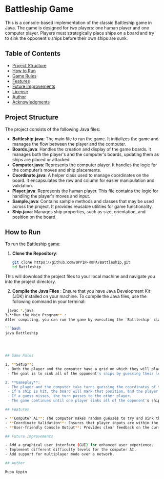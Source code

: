 # Battleship Game

This is a console-based implementation of the classic Battleship game in Java. The game is designed for two players: one human player and one computer player. Players must strategically place ships on a board and try to sink the opponent's ships before their own ships are sunk.

## Table of Contents
- [Project Structure](#project-structure)
- [How to Run](#how-to-run)
- [Game Rules](#game-rules)
- [Features](#features)
- [Future Improvements](#future-improvements)
- [License](#license)
- [Author](#author)
- [Acknowledgments](#acknowledgments)

## Project Structure

The project consists of the following Java files:

- **Battleship.java**: The main file to run the game. It initializes the game and manages the flow between the player and the computer.
- **Boards.java**: Handles the creation and display of the game boards. It manages both the player's and the computer's boards, updating them as ships are placed or attacked.
- **Computer.java**: Represents the computer player. It handles the logic for the computer’s moves and ship placements.
- **Coordinate.java**: A helper class used to manage coordinates on the board. It encapsulates the row and column for easier manipulation and validation.
- **Player.java**: Represents the human player. This file contains the logic for handling the player's moves and input.
- **Sample.java**: Contains sample methods and classes that may be used across the project. It provides reusable utilities for game functionality.
- **Ship.java**: Manages ship properties, such as size, orientation, and position on the board.

## How to Run

To run the Battleship game:

1. **Clone the Repository**:
   ```bash
   git clone https://github.com/UPPIN-RUPA/Battleship.git
   cd Battleship
This will download the project files to your local machine and navigate you into the project directory.

2. **Compile the Java Files** :
   Ensure that you have Java Development Kit (JDK) installed on your machine. To compile the Java files, use the following command in your terminal:

  ```bash
   javac *.java
3.**Run the Main Program** :
  After compiling, you can run the game by executing the `Battleship` class:

  ```bash
  java Battleship
   

   
   
## Game Rules

1. **Setup**:
   - Both the player and the computer have a grid on which they will place ships.
   - The goal is to sink all of the opponent's ships by guessing their locations.

2. **Gameplay**:
   - The player and the computer take turns guessing the coordinates of the opponent’s ships.
   - If a ship is hit, the board will mark that position, and the player gets another turn.
   - If a guess misses, the turn passes to the other player.
   - The game continues until one player sinks all of the opponent's ships.

## Features

- **Computer AI**: The computer makes random guesses to try and sink the player’s ships.
- **Coordinate Validation**: Ensures that player inputs are within the bounds of the board.
- **User-friendly Console Output**: Provides clear feedback on the current state of the game board.

## Future Improvements

- Add a graphical user interface (GUI) for enhanced user experience.
- Implement different difficulty levels for the computer AI.
- Add support for multiplayer mode over a network.

## Author

Rupa Uppin
   
